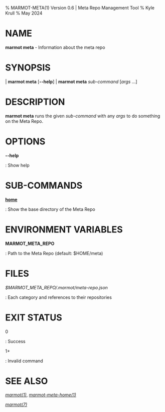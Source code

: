 % MARMOT-META(1) Version 0.6 | Meta Repo Management Tool
% Kyle Krull
% May 2024

# NAME

**marmot meta** - Information about the meta repo

# SYNOPSIS

| **marmot meta** [**\-\-help**]
| **marmot meta** *sub-command* [*args* ...]

# DESCRIPTION

**marmot meta** runs the given *sub-command* with any *args* to do something on the Meta Repo.

# OPTIONS

**-\-help**

: Show help

# SUB-COMMANDS

[**home**](./marmot-meta-home.1.md)

: Show the base directory of the Meta Repo

# ENVIRONMENT VARIABLES

**MARMOT_META_REPO**

: Path to the Meta Repo (default: $HOME/meta)

# FILES

*$MARMOT_META_REPO/.marmot/meta-repo.json*

: Each category and references to their repositories

# EXIT STATUS

0

: Success

1+

: Invalid command

# SEE ALSO

[*marmot(1)*](./marmot.1.md), [*marmot-meta-home(1)*](./marmot-meta-home.1.md)

[*marmot(7)*](./marmot.7.md)
